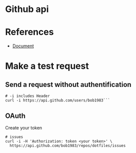 # Github api

# References
- [Document](https://developer.github.com/v3/guides/getting-started/)

# Make a test request
## Send a request without authentification

```
# -i includes Header
curl -i https://api.github.com/users/bob1983```
```

## OAuth
Create your token

```
# issues
curl -i -H 'Authorization: token <your token>' \
  https://api.github.com/bob1983/repos/dotfiles/issues
```
